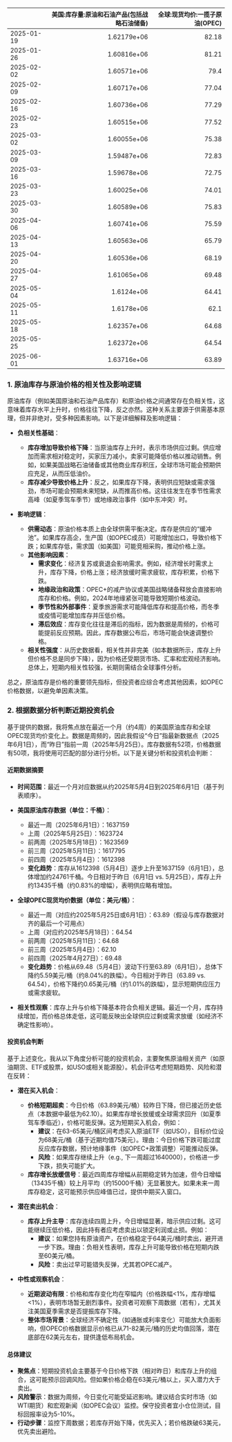|            |   美国:库存量:原油和石油产品(包括战略石油储备) |   全球:现货均价:一揽子原油(OPEC) |
|:-----------|-----------------------------------------------:|---------------------------------:|
| 2025-01-19 |                                    1.62179e+06 |                            82.18 |
| 2025-01-26 |                                    1.60816e+06 |                            81.21 |
| 2025-02-02 |                                    1.60571e+06 |                            79.4  |
| 2025-02-09 |                                    1.60717e+06 |                            77.04 |
| 2025-02-16 |                                    1.60736e+06 |                            77.29 |
| 2025-02-23 |                                    1.60515e+06 |                            77.52 |
| 2025-03-02 |                                    1.60055e+06 |                            75.38 |
| 2025-03-09 |                                    1.59487e+06 |                            72.83 |
| 2025-03-16 |                                    1.59678e+06 |                            72.75 |
| 2025-03-23 |                                    1.60025e+06 |                            74.01 |
| 2025-03-30 |                                    1.60589e+06 |                            75.83 |
| 2025-04-06 |                                    1.60741e+06 |                            75.59 |
| 2025-04-13 |                                    1.60563e+06 |                            65.79 |
| 2025-04-20 |                                    1.60536e+06 |                            68.19 |
| 2025-04-27 |                                    1.61065e+06 |                            69.48 |
| 2025-05-04 |                                    1.6124e+06  |                            64.41 |
| 2025-05-11 |                                    1.6178e+06  |                            62.1  |
| 2025-05-18 |                                    1.62357e+06 |                            64.68 |
| 2025-05-25 |                                    1.62372e+06 |                            64.54 |
| 2025-06-01 |                                    1.63716e+06 |                            63.89 |![图](inv_oil.png)

### 1. 原油库存与原油价格的相关性及影响逻辑

原油库存（例如美国原油和石油产品库存）和原油价格之间通常存在负相关性，这意味着库存水平上升时，价格往往下降，反之亦然。这种关系主要源于供需基本原理，但并非绝对，受多种因素影响。以下是详细解释及影响逻辑：

- **负相关性基础**：
  - **库存增加导致价格下降**：当原油库存上升时，表示市场供应过剩。供应增加而需求相对稳定时，买家压力减小，卖家可能降低价格以推动销售。例如，如果美国战略石油储备或其他商业库存积压，全球市场可能会预期供应充足，从而压低油价。
  - **库存减少导致价格上升**：反之，如果库存下降，表明供应短缺或需求强劲，市场可能会预期未来短缺，从而推高价格。这往往发生在季节性需求高峰（如夏季驾车季节）或地缘政治事件（如中东冲突）时。

- **影响逻辑**：
  - **供需动态**：原油价格本质上由全球供需平衡决定。库存是供应的“缓冲池”。如果库存高企，生产国（如OPEC成员）可能增加出口，导致价格下跌；如果库存低，需求国（如美国）可能竞相采购，推动价格上涨。
  - **其他影响因素**：
    - **需求变化**：经济复苏或衰退会影响需求。例如，经济增长时需求上升，库存下降，价格上涨；经济放缓时需求疲软，库存积累，价格下跌。
    - **地缘政治和政策**：OPEC+的减产协议或美国战略储备释放会直接影响库存和价格。例如，2024年地缘紧张可能导致短期价格波动。
    - **季节性和外部事件**：夏季旅游需求可能降低库存和提高价格，而冬季或疫情可能增加库存并压低价格。
    - **滞后效应**：库存变化往往是滞后的指标，因为数据是周频的，价格可能提前反应预期。因此，库存数据公布后，市场可能会快速调整价格。
  - **相关性强度**：从历史数据看，相关性并非完美（如本数据所示，库存上升但价格不总是同步下降），因为价格还受期货市场、汇率和宏观经济影响。总体上，短期内相关性较强，长期则需结合全球事件分析。

总之，原油库存是价格的重要领先指标，但投资者应综合考虑其他因素，如OPEC价格数据，以避免单因素决策。

### 2. 根据数据分析判断近期投资机会

基于提供的数据，我将焦点放在最近一个月（约4周）的美国原油库存和全球OPEC现货均价变化上。数据是周频的，因此我假设“今日”指最新数据点（2025年6月1日），而“昨日”指前一周（2025年5月25日）。库存数据有52项，价格数据有50项，我将使用可匹配的部分进行分析。以下是关键分析和投资机会判断：

#### 近期数据摘要
- **时间范围**：最近一个月对应数据从约2025年5月4日到2025年6月1日（基于列表顺序）。
- **美国原油库存数据（单位：千桶）**：
  - 最近一周（2025年6月1日）：1637159
  - 上周（2025年5月25日）：1623724
  - 前两周（2025年5月18日）：1623569
  - 前三周（2025年5月11日）：1617795
  - 前四周（2025年5月4日）：1612398
  - **变化趋势**：库存从1612398（5月4日）逐步上升至1637159（6月1日），总体增加约24761千桶。今日相对于昨日（6月1日 vs. 5月25日），库存上升约13435千桶（约0.83%的增幅），表明供应略有增加。

- **全球OPEC现货均价数据（单位：美元/桶）**：
  - 最近一周（对应约2025年5月25日或6月1日）：63.89（假设与库存数据对齐的最后一个可用点）
  - 上周（对应约2025年5月18日）：64.54
  - 前两周（2025年5月11日）：64.68
  - 前三周（2025年5月4日）：62.10
  - 前四周（2025年4月27日）：69.48
  - **变化趋势**：价格从69.48（5月4日）波动下行至63.89（6月1日），总体下降约5.59美元/桶（约8.04%的跌幅）。今日相对于昨日（63.89 vs. 64.54），价格下降约0.65美元/桶（约1.01%的跌幅），显示短期供应压力或需求疲软。

- **相关性观察**：库存上升与价格下降基本符合负相关逻辑。最近一个月，库存持续增加，而价格总体走低，这可能反映出全球供应过剩或需求放缓（如经济不确定性影响）。

#### 投资机会判断
基于上述变化，我从以下角度分析可能的投资机会，主要聚焦原油相关资产（如原油期货、ETF或股票，如USO或相关能源股）。机会评估考虑短期趋势、风险和潜在反转：

- **潜在买入机会**：
  - **价格短期超卖**：今日价格（63.89美元/桶）较昨日下降，但已接近历史低点（本数据中最低为62.10）。如果库存增长放缓或全球需求回升（如夏季驾车季临近），价格可能反弹。这为短期买入机会，例如：
    - **建议**：在63-65美元/桶区间考虑买入原油ETF（如USO），目标价位设为68美元/桶（基于近期均值75美元）。理由：今日价格下跌可能过度反应库存数据，预计地缘事件（如OPEC+政策调整）可能推动反弹。
    - **风险**：如果库存继续上升（e.g., 下一周超过1640000），价格进一步下跌，损失可能扩大。
  - **库存增长放缓信号**：最近四周库存增幅从前期稳定转为加速，但今日增幅（13435千桶）较上月平均（约15000千桶）无显著放大。如果未来一周库存稳定，这可能预示供应峰值已过，提供中期买入窗口。

- **潜在卖出机会**：
  - **库存上升主导**：库存连续四周上升，今日增幅显著，暗示供应过剩。这可能继续压低价格，因此持有者应考虑卖出以锁定利润或止损。例如：
    - **建议**：如果您持有原油资产，在价格稳定于64美元/桶时卖出，避开进一步下跌。理由：负相关性表明，库存上升可能导致价格在短期内跌至60美元/桶。
    - **风险**：卖出过早可能错失反弹，尤其若OPEC减产。

- **中性或观察机会**：
  - **近期波动有限**：价格和库存变化均在窄幅内（价格跌幅<1%，库存增幅<1%），表明市场暂无剧烈事件。投资者可观察下周数据（若有），尤其关注美国夏季需求是否提振库存下降。
  - **整体市场背景**：全球经济不确定性（如通胀或利率变化）可能放大负面影响，但OPEC价格数据显示价格已从71-82美元/桶的历史均值回落，潜在底部在62美元左右，提供逢低布局机会。

#### 总体建议
- **聚焦点**：短期投资机会主要基于今日价格下跌（相对昨日）和库存上升的组合，这可能预示回调风险。但如果价格企稳在63美元/桶以上，买入潜力大于卖出。
- **风险警示**：数据为周频，今日变化可能受延迟影响。建议结合实时市场（如WTI期货）和宏观新闻（如OPEC会议）监控。保守投资者宜小仓位测试，目标回报率设为5-10%。
- **行动步骤**：监控下周数据；若库存开始下降，优先买入；若价格跌破63美元，优先卖出避险。